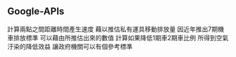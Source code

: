 ## Google-APIs
計算兩點之間距離時間產生速度
藉以推估私有運具移動排放量
因近年推出7期機車排放標準
可以藉由所推估出來的數值
計算如果降低1期車2期車比例
所得到空氣汙染的降低效益
讓政府機關可以有個參考標準
